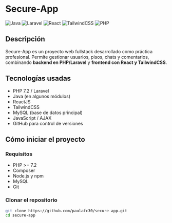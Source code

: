 # Secure-App

![Java](https://img.shields.io/badge/Java-007396?style=for-the-badge&logo=java&logoColor=white)
![Laravel](https://img.shields.io/badge/Laravel-FF2D20?style=for-the-badge&logo=laravel&logoColor=white)
![React](https://img.shields.io/badge/React-61DAFB?style=for-the-badge&logo=react&logoColor=black)
![TailwindCSS](https://img.shields.io/badge/TailwindCSS-06B6D4?style=for-the-badge&logo=tailwind-css&logoColor=white)
![PHP](https://img.shields.io/badge/PHP-777BB4?style=for-the-badge&logo=php&logoColor=white)

## Descripción
Secure-App es un proyecto web fullstack desarrollado como práctica profesional. Permite gestionar usuarios, pisos, chats y comentarios, combinando **backend en PHP/Laravel** y **frontend con React y TailwindCSS**.

## Tecnologías usadas
- PHP 7.2 / Laravel  
- Java (en algunos módulos)  
- ReactJS  
- TailwindCSS  
- MySQL (base de datos principal)  
- JavaScript / AJAX  
- GitHub para control de versiones

## Cómo iniciar el proyecto

### Requisitos
- PHP >= 7.2  
- Composer  
- Node.js y npm  
- MySQL  
- Git

### Clonar el repositorio
```bash
git clone https://github.com/paulafc30/secure-app.git
cd secure-app
